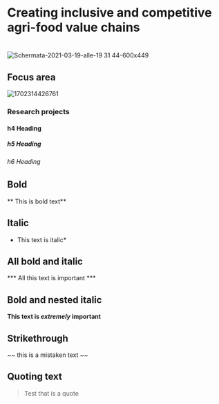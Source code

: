 # Creating inclusive and competitive agri-food value chains

# 


![Schermata-2021-03-19-alle-19 31 44-600x449](https://github.com/user-attachments/assets/90a8baf3-f6f4-4420-83ad-ef68424417d8)


## Focus area

![1702314426761](https://github.com/user-attachments/assets/95852ecb-69aa-4a0d-9f6f-68809dcd4081)

### Research projects


#### h4 Heading
##### h5 Heading
###### h6 Heading


## Bold
** This is bold text**

## Italic 
* This text is italic*

## All bold and italic
*** All this text is important ***

## Bold and nested italic
**This text is _extremely_ important**

## Strikethrough

~~ this is a mistaken text ~~

## Quoting text 
> Test that is a quote

<!DOCTYPE html>
<html>
	<head>
		<meta charset="UTF-8"> 
		<link rel="stylesheet" href="greeting.css">
		<link rel="shortcut icon" type="image/png" href="/Users/niko.strongioglou/Sites/tonyflow/favicon.png"/>
		<script src="https://ajax.googleapis.com/ajax/libs/jquery/1.11.3/jquery.min.js"></script>
		<link rel="stylesheet" href="https://maxcdn.bootstrapcdn.com/bootstrap/3.3.5/css/bootstrap.min.css">
		<link href='https://fonts.googleapis.com/css?family=Source+Code+Pro' rel='stylesheet' type='text/css'>
		<script type="text/javascript">
			$(document).ready(function(){


				var code=$(".toBeDisplayed");

				function makeCodeAppear(element){
					var i;
					for(var i=0;i<code.length;i++){
						doAppear(i);
					}
				}

				function doAppear(i){
					var x=code[i];
					setTimeout(function(){
						$(x).fadeIn(50);
					},300+i*50);
				}

				makeCodeAppear();

			});
		</script>
	</head>
	
	<body>

			<div class="wrapper">
				<div class="row" style="padding-top: 150px; text-align:center;">
					<div class="col-md-12 col-sm-12 col-xs-12">
						<header><a href="main.html"><h1>Niko Strongioglou</h1></a></header>
						<p>Software Engineer</p>
					</div>
				</div>	
				
				<hr>
				
				<div id="separator">
					
				</div>

				<div class="row" >
					<div class="col-md-4 col-sm-4 col-xs-4 col-md-offset-4 col-sm-offset-4 col-xs-offset-4" style="font-family: 'Source Code Pro'">
						<p style="margin:0"><span style="color: orange">
							<span class="toBeDisplayed">b</span><span class="toBeDisplayed">o</span><span class="toBeDisplayed">o</span><span class="toBeDisplayed">l</span><span class="toBeDisplayed">e</span><span class="toBeDisplayed">a</span><span class="toBeDisplayed">n</span>
							</span>
							<span style="color: blue">
								<span class="toBeDisplayed">w</span><span class="toBeDisplayed">i</span><span class="toBeDisplayed">l</span><span class="toBeDisplayed">l</span><span class="toBeDisplayed">i</span><span class="toBeDisplayed">n</span><span class="toBeDisplayed">g</span><span class="toBeDisplayed">T</span><span class="toBeDisplayed">o</span><span class="toBeDisplayed">K</span><span class="toBeDisplayed">n</span><span class="toBeDisplayed">o</span><span class="toBeDisplayed">w</span><span class="toBeDisplayed">M</span><span class="toBeDisplayed">o</span><span class="toBeDisplayed">r</span><span class="toBeDisplayed">e</span>
							</span> <span class="toBeDisplayed">=</span> 
							<span style="color: red">
								<span class="toBeDisplayed">t</span><span class="toBeDisplayed">r</span><span class="toBeDisplayed">u</span><span class="toBeDisplayed">e</span></span><span class="toBeDisplayed">;</span> <br>

								<span class="toBeDisplayed">i</span><span class="toBeDisplayed">f</span><span class="toBeDisplayed"> </span><span class="toBeDisplayed">(</span><span class="toBeDisplayed"> </span><span style="color: blue"><span class="toBeDisplayed">w</span><span class="toBeDisplayed">i</span><span class="toBeDisplayed">l</span><span class="toBeDisplayed">l</span><span class="toBeDisplayed">i</span><span class="toBeDisplayed">n</span><span class="toBeDisplayed">g</span><span class="toBeDisplayed">T</span><span class="toBeDisplayed">o</span><span class="toBeDisplayed">K</span><span class="toBeDisplayed">n</span><span class="toBeDisplayed">o</span><span class="toBeDisplayed">w</span><span class="toBeDisplayed">M</span><span class="toBeDisplayed">o</span><span class="toBeDisplayed">r</span><span class="toBeDisplayed">e</span></span><span class="toBeDisplayed"> </span><span class="toBeDisplayed">)</span><span class="toBeDisplayed"></span><span class="toBeDisplayed">{</span>
						<br>
						<a href="main.html" style="margin:0"><p style="text-indent:3em; margin:0"><strong style="color: purple">
							<span class="toBeDisplayed">t</span><span class="toBeDisplayed">h</span><span class="toBeDisplayed">i</span><span class="toBeDisplayed">s</span></strong><span class="toBeDisplayed">.</span><span id="enter"><span class="toBeDisplayed">e</span><span class="toBeDisplayed">n</span><span class="toBeDisplayed">t</span><span class="toBeDisplayed">e</span><span class="toBeDisplayed">r</span><span class="toBeDisplayed">(</span><span class="toBeDisplayed">)</span></span><span class="toBeDisplayed">;</span>
						</p></a> <br><span class="toBeDisplayed">}</span></p>				
					</div>
				</div>		
			</div>
			
		
	</body>
</html>



